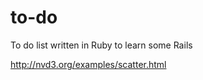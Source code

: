 to-do
=====
 
To do list written in Ruby to learn some Rails

http://nvd3.org/examples/scatter.html
